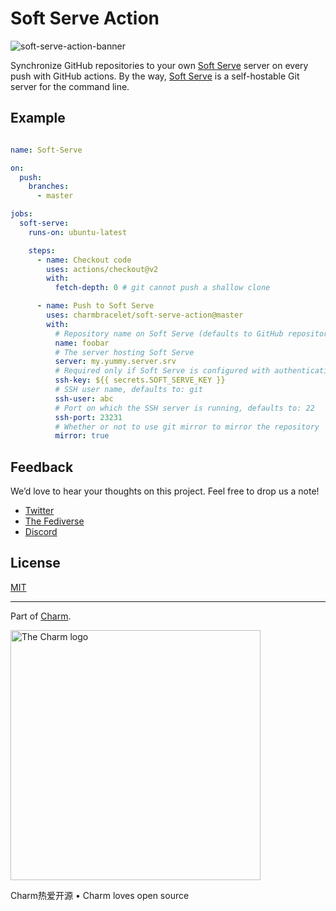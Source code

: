 # Soft Serve Action

![soft-serve-action-banner](https://user-images.githubusercontent.com/42545625/199863722-1a195d17-43f7-4775-b1d9-d2d178b867b2.png)

Synchronize GitHub repositories to your own [Soft Serve](https://github.com/charmbracelet/soft-serve) server on every push with GitHub actions. By the way, [Soft Serve](https://github.com/charmbracelet/soft-serve) is a self-hostable Git server for the command line.

## Example

```yaml

name: Soft-Serve

on:
  push:
    branches:
      - master

jobs:
  soft-serve:
    runs-on: ubuntu-latest

    steps:
      - name: Checkout code
        uses: actions/checkout@v2
        with:
          fetch-depth: 0 # git cannot push a shallow clone

      - name: Push to Soft Serve
        uses: charmbracelet/soft-serve-action@master
        with:
          # Repository name on Soft Serve (defaults to GitHub repository name)
          name: foobar
          # The server hosting Soft Serve
          server: my.yummy.server.srv
          # Required only if Soft Serve is configured with authentication
          ssh-key: ${{ secrets.SOFT_SERVE_KEY }}
          # SSH user name, defaults to: git
          ssh-user: abc
          # Port on which the SSH server is running, defaults to: 22
          ssh-port: 23231
          # Whether or not to use git mirror to mirror the repository
          mirror: true

```

## Feedback

We’d love to hear your thoughts on this project. Feel free to drop us a note!

* [Twitter](https://twitter.com/charmcli)
* [The Fediverse](https://mastodon.social/@charmcli)
* [Discord](https://charm.sh/chat)

## License

[MIT](https://github.com/charmbracelet/vhs/raw/main/LICENSE)

***

Part of [Charm](https://charm.sh).

<a href="https://charm.sh/">
  <img
    alt="The Charm logo"
    width="400"
    src="https://stuff.charm.sh/charm-badge.jpg"
  />
</a>

Charm热爱开源 • Charm loves open source
